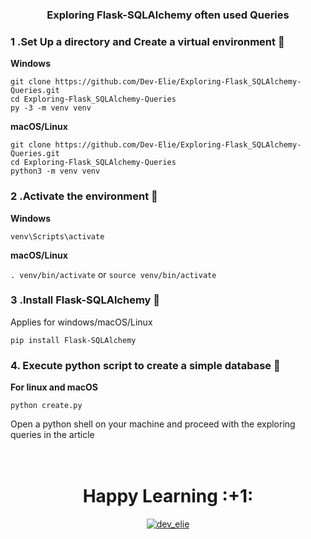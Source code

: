 <div align="center"><h3>Exploring Flask-SQLAlchemy often used Queries</h3></div>

### 1 .Set Up a directory and Create a virtual environment :pushpin:
                    
**Windows**
          
```
git clone https://github.com/Dev-Elie/Exploring-Flask_SQLAlchemy-Queries.git
cd Exploring-Flask_SQLAlchemy-Queries
py -3 -m venv venv
```
          
**macOS/Linux**
          
```
git clone https://github.com/Dev-Elie/Exploring-Flask_SQLAlchemy-Queries.git
cd Exploring-Flask_SQLAlchemy-Queries
python3 -m venv venv
```

### 2 .Activate the environment :pushpin:
          
**Windows** 

```venv\Scripts\activate```
          
**macOS/Linux**

```. venv/bin/activate```
or
```source venv/bin/activate```

### 3 .Install Flask-SQLAlchemy :pushpin:

Applies for windows/macOS/Linux

``` pip install Flask-SQLAlchemy ```
  
### 4. Execute python script to create a simple database :pushpin:

**For linux and macOS**

```python create.py```

Open a python shell on your machine and proceed with the exploring queries in the article 
</br></br></br>
<div align="center"><h1>Happy Learning :+1: </h1></div>
<p align="center"> <a href="https://twitter.com/dev_elie" target="blank"><img src="https://img.shields.io/twitter/follow/dev_elie?logo=twitter&style=for-the-badge" alt="dev_elie" /></a> </p>
